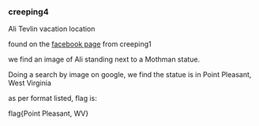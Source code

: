 ### creeping4

Ali Tevlin vacation location

found on the [facebook page](https://www.facebook.com/ali.tevlin) from creeping1

we find an image of Ali standing next to a Mothman statue.

Doing a search by image on google, we find the statue is in Point Pleasant, West Virginia

as per format listed, flag is:

flag{Point Pleasant, WV}